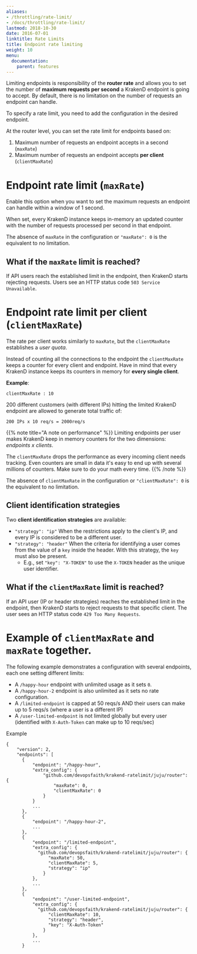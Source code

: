 ```yaml
---
aliases:
- /throttling/rate-limit/
- /docs/throttling/rate-limit/
lastmod: 2018-10-30
date: 2016-07-01
linktitle: Rate Limits
title: Endpoint rate limiting
weight: 10
menu:
  documentation:
    parent: features
---
```


Limiting endpoints is responsibility of the **router rate** and allows you to set the number of **maximum requests per second** a KrakenD endpoint is going to accept. By default, there is no limitation on the number of requests an endpoint can handle.

To specify a rate limit, you need to add the configuration in the desired endpoint.

At the router level, you can set the rate limit for endpoints based on:

1. Maximum number of requests an endpoint accepts in a second (`maxRate`)
2. Maximum number of requests an endpoint accepts **per client** (`clientMaxRate`)


# Endpoint rate limit (`maxRate`)
Enable this option when you want to set the maximum requests an endpoint can handle within a window of 1 second.

When set, every KrakenD instance keeps in-memory an updated counter with the number of requests processed per second in that endpoint.

The absence of `maxRate` in the configuration or `"maxRate": 0` is the equivalent to no limitation.

## What if the `maxRate` limit is reached?
If API users reach the established limit in the endpoint, then KrakenD starts rejecting requests. Users see an HTTP status code `503 Service Unavailable`.

# Endpoint rate limit per client (`clientMaxRate`)
The rate per client works similarly to `maxRate`, but the `clientMaxRate` establishes a *user quota*.

Instead of counting all the connections to the endpoint the `clientMaxRate` keeps a counter for every client and endpoint. Have in mind that every KrakenD instance keeps its counters in memory for **every single client**.

**Example**:

    clientMaxRate : 10

200 different customers (with different IPs) hitting the limited KrakenD endpoint are allowed to generate total traffic of:

    200 IPs x 10 req/s = 2000req/s


{{% note title="A note on performance" %}}
Limiting endpoints per user makes KrakenD keep in memory counters for the two dimensions: *endpoints x clients*.

The `clientMaxRate` drops the performance as every incoming client needs tracking. Even counters are small in data it's easy to end up with several millions of counters.  Make sure to do your math every time.
{{% /note %}}

The absence of `clientMaxRate` in the configuration or `"clientMaxRate": 0` is the equivalent to no limitation.

## Client identification strategies
Two **client identification strategies** are available:

  - `"strategy": "ip"` When the restrictions apply to the client's IP, and every IP is considered to be a different user.
  - `"strategy": "header"` When the criteria for identifying a user comes from the value of a `key` inside the header. With this strategy, the `key` must also be present.
    - E.g., set `"key": "X-TOKEN"` to use the `X-TOKEN` header as the unique user identifier.

## What if the `clientMaxRate` limit is reached?
If an API user (IP or header strategies) reaches the established limit in the endpoint, then KrakenD starts to reject requests to that specific client. The user sees an HTTP status code `429 Too Many Requests`.

# Example of  `clientMaxRate` and `maxRate` together.
The following example demonstrates a configuration with several endpoints, each one setting different limits:

- A `/happy-hour` endpoint with unlimited usage as it sets `0`.
- A `/happy-hour-2` endpoint is also unlimited as it sets no rate configuration.
- A `/limited-endpoint` is capped at 50 reqs/s AND their users can make up to 5 reqs/s (where a user is a different IP)
- A `/user-limited-endpoint` is not limited globally but every user (identified with `X-Auth-Token` can make up to 10 reqs/sec)

Example

    {
        "version": 2,
        "endpoints": [
          {
              "endpoint": "/happy-hour",
              "extra_config": {
                  "github.com/devopsfaith/krakend-ratelimit/juju/router": {
                      "maxRate": 0,
                      "clientMaxRate": 0
                  }
              }
              ...
          },
          {
              "endpoint": "/happy-hour-2",
              ...
          },
          {
              "endpoint": "/limited-endpoint",
              "extra_config": {
                "github.com/devopsfaith/krakend-ratelimit/juju/router": {
                    "maxRate": 50,
                    "clientMaxRate": 5,
                    "strategy": "ip"
                  }
              },
              ...
          },
          {
              "endpoint": "/user-limited-endpoint",
              "extra_config": {
                "github.com/devopsfaith/krakend-ratelimit/juju/router": {
                    "clientMaxRate": 10,
                    "strategy": "header",
                    "key": "X-Auth-Token"
                  }
              },
              ...
          }
